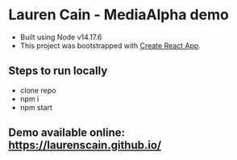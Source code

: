 # Lauren Cain - MediaAlpha demo

- Built using Node v14.17.6
- This project was bootstrapped with [Create React App](https://github.com/facebook/create-react-app).

## Steps to run locally

- clone repo
- npm i
- npm start


## Demo available online: https://laurenscain.github.io/

